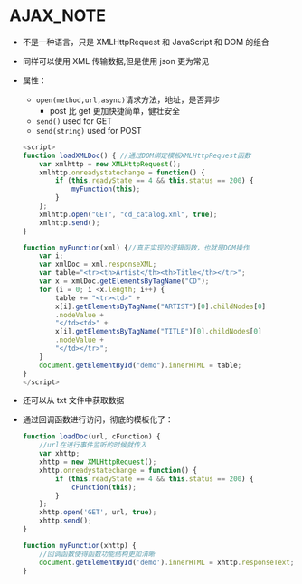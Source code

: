 # AJAX_NOTE

-   不是一种语言，只是 XMLHttpRequest 和 JavaScript 和 DOM 的组合
-   同样可以使用 XML 传输数据,但是使用 json 更为常见
-   属性：

    -   `open(method,url,async)`请求方法，地址，是否异步
        -   post 比 get 更加快捷简单，健壮安全
    -   `send()` used for GET
    -   `send(string)` used for POST

    ```javascript
    <script>
    function loadXMLDoc() { //通过DOM绑定模板XMLHttpRequest函数
        var xmlhttp = new XMLHttpRequest();
        xmlhttp.onreadystatechange = function() {
            if (this.readyState == 4 && this.status == 200) {
                myFunction(this);
            }
        };
        xmlhttp.open("GET", "cd_catalog.xml", true);
        xmlhttp.send();
    }

    function myFunction(xml) {//真正实现的逻辑函数，也就是DOM操作
        var i;
        var xmlDoc = xml.responseXML;
        var table="<tr><th>Artist</th><th>Title</th></tr>";
        var x = xmlDoc.getElementsByTagName("CD");
        for (i = 0; i <x.length; i++) {
            table += "<tr><td>" +
            x[i].getElementsByTagName("ARTIST")[0].childNodes[0]
            .nodeValue +
            "</td><td>" +
            x[i].getElementsByTagName("TITLE")[0].childNodes[0]
            .nodeValue +
            "</td></tr>";
        }
        document.getElementById("demo").innerHTML = table;
    }
    </script>
    ```

-   还可以从 txt 文件中获取数据
-   通过回调函数进行访问，彻底的模板化了：

    ```javascript
    function loadDoc(url, cFunction) {
        //url在进行事件监听的时候就传入
        var xhttp;
        xhttp = new XMLHttpRequest();
        xhttp.onreadystatechange = function() {
            if (this.readyState == 4 && this.status == 200) {
                cFunction(this);
            }
        };
        xhttp.open('GET', url, true);
        xhttp.send();
    }

    function myFunction(xhttp) {
        //回调函数使得函数功能结构更加清晰
        document.getElementById('demo').innerHTML = xhttp.responseText;
    }
    ```
